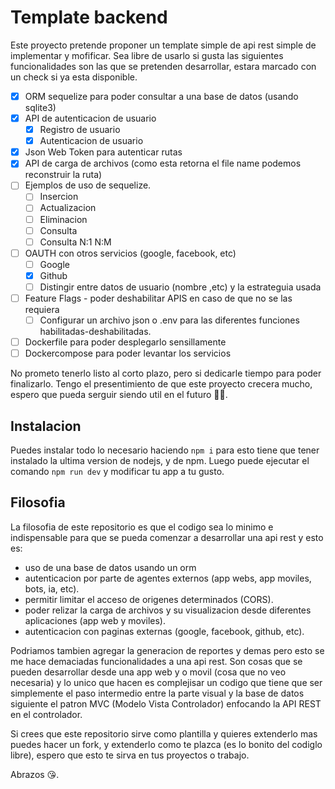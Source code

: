 # Template backend

Este proyecto pretende proponer un template simple de api rest simple de implementar y mofificar. Sea libre de usarlo si gusta las siguientes funcionalidades son las que se pretenden desarrollar, estara marcado con un check si ya esta disponible.

- [x] ORM sequelize para poder consultar a una base de datos (usando sqlite3)
- [x] API de autenticacion de usuario
  - [x] Registro de usuario
  - [x] Autenticacion de usuario
- [x] Json Web Token para autenticar rutas
- [x] API de carga de archivos (como esta retorna el file name podemos reconstruir la ruta)
- [ ] Ejemplos de uso de sequelize.
  - [ ] Insercion
  - [ ] Actualizacion
  - [ ] Eliminacion
  - [ ] Consulta
  - [ ] Consulta N:1 N:M
- [ ] OAUTH con otros servicios (google, facebook, etc)
  - [ ] Google
  - [x] Github
  - [ ] Distingir entre datos de usuario (nombre ,etc) y la estrateguia usada   
- [ ] Feature Flags - poder deshabilitar APIS en caso de que no se las requiera
  - [ ] Configurar un archivo json o .env para las diferentes funciones habilitadas-deshabilitadas.  
- [ ] Dockerfile para poder desplegarlo sensillamente
- [ ] Dockercompose para poder levantar los servicios  

No prometo tenerlo listo al corto plazo, pero si dedicarle tiempo para poder finalizarlo.
Tengo el presentimiento de que este proyecto crecera mucho, espero que pueda serguir siendo util en el futuro 😵‍💫.

## Instalacion

Puedes instalar todo lo necesario haciendo `npm i` para esto tiene que tener instalado la ultima version de nodejs, y de npm.
Luego puede ejecutar el comando `npm run dev` y modificar tu app a tu gusto.

## Filosofia

La filosofia de este repositorio es que el codigo sea lo minimo e indispensable para que se pueda comenzar a desarrollar una api rest y esto es:
- uso de una base de datos usando un orm
- autenticacion por parte de agentes externos (app webs, app moviles, bots, ia, etc).
- permitir limitar el acceso de origenes determinados (CORS).
- poder relizar la carga de archivos y su visualizacion desde diferentes aplicaciones (app web y moviles).
- autenticacion con paginas externas (google, facebook, github, etc).

Podriamos tambien agregar la generacion de reportes y demas pero esto se me hace demaciadas funcionalidades a una api rest. Son cosas que se pueden desarrollar desde una app web y o movil (cosa que no veo necesaria) y lo unico que hacen es complejisar un codigo que tiene que ser simplemente el paso intermedio entre la parte visual y la base de datos siguiente el patron MVC (Modelo Vista Controlador) enfocando la API REST en el controlador. 

Si crees que este repositorio sirve como plantilla y quieres extenderlo mas puedes hacer un fork, y extenderlo como te plazca (es lo bonito del codiglo libre), espero que esto te sirva en tus proyectos o trabajo.

Abrazos 😘.
 
